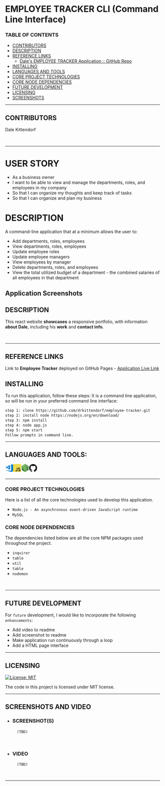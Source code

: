 # EMPLOYEE TRACKER CLI (Command Line Interface)

### TABLE OF CONTENTS

- [CONTRIBUTORS](#CONTRIBUTORS)
- [DESCRIPTION](#DESCRIPTION)
- [REFERENCE LINKS](#REFERENCE-LINKS)
    - [Dale's EMPLOYEE TRACKER Application :: GitHub Repo](https://github.com/drkittendorf/employee-tracker)
- [INSTALLING](#INSTALLING)
- [LANGUAGES AND TOOLS](#LANGUAGES-AND-TOOLS)
- [CORE PROJECT TECHNOLOGIES](#CORE-PROJECT-TECHNOLOGIES)
- [CORE NODE DEPENDENCIES](#CORE-NODE-DEPENDENCIES)
- [FUTURE DEVELOPMENT](#FUTURE-DEVELOPMENT)
- [LICENSING](#LICENSING)
- [SCREENSHOTS](#SCREENSHOTS-AND-VIDEO)

---

## CONTRIBUTORS
Dale Kittendorf

<br>

---


# USER STORY
- As a business owner
- I want to be able to view and manage the departments, roles, and employees in my company
- So that I can organize my thoughts and keep track of tasks
 - So that I can organize and plan my business

# DESCRIPTION

 A command-line application that at a minimum allows the user to:
  * Add departments, roles, employees
  * View departments, roles, employees
  * Update employee roles
  * Update employee managers
  * View employees by manager
  * Delete departments, roles, and employees
  * View the total utilized budget of a department - the     combined salaries of all employees in that department


## Application Screenshots






## DESCRIPTION

This react website **showcases** a responsive portfolio, with information **about Dale**, including his **work** and **contact info**.

<br>

---

## REFERENCE LINKS

Link to **Employee Tracker** deployed on GitHub Pages - [Application Live Link](https://github.com/drkittendorf/employee-tracker)

## INSTALLING

To run this application, follow these steps:
It is a command line application, so will be run in your preferred command line interface:
```
step 1: clone https://github.com/drkittendorf/employee-tracker.git
step 2: install node https://nodejs.org/en/download/
step 3: npm install
step 4: node app.js
step 5: npm start
Follow prompts in command line.
```
---

## LANGUAGES AND TOOLS:
<img align="left" alt="Visual Studio Code" width="26px" src="https://raw.githubusercontent.com/github/explore/80688e429a7d4ef2fca1e82350fe8e3517d3494d/topics/visual-studio-code/visual-studio-code.png" />
<img align="left" alt="JavaScript" width="26px" src="https://raw.githubusercontent.com/github/explore/80688e429a7d4ef2fca1e82350fe8e3517d3494d/topics/javascript/javascript.png" />
<img align="left" alt="Node.js" width="26px" src="https://raw.githubusercontent.com/github/explore/80688e429a7d4ef2fca1e82350fe8e3517d3494d/topics/nodejs/nodejs.png" />
<img align="left" alt="GitHub" width="26px" src="https://raw.githubusercontent.com/github/explore/78df643247d429f6cc873026c0622819ad797942/topics/github/github.png" />

<br>
<br>

---

### CORE PROJECT TECHNOLOGIES

Here is a list of all the core technologies used to develop this application.

- `Node.js - An asynchronous event-driven JavaScript runtime`
- `MySQL`

### CORE NODE DEPENDENCIES

The dependencies listed below are all the core NPM packages used throughout the project.


- `inquirer`
- `table`
- `util`
- `table`
- `nodemon`


<br>

---

## FUTURE DEVELOPMENT

For `future` development, I would like to incorporate the following `enhancements`:

- Add video to readme
- Add screenshot to readme
- Make application run continuously through a loop
- Add a HTML page interface

---


## LICENSING
[![License: MIT](https://img.shields.io/badge/License-MIT-yellow.svg)](https://opensource.org/licenses/MIT)  

The code in this project is licensed under MIT license.

---

## SCREENSHOTS AND VIDEO

- ### SCREENSHOT(S)  
        (TBD)

<br>

- ### VIDEO
        (TBD)
<br>

---